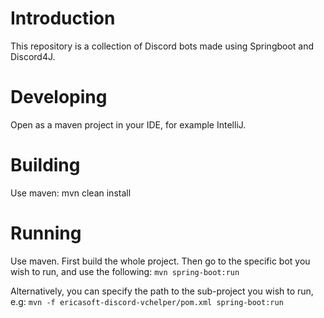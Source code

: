 # Introduction
This repository is a collection of Discord bots made using Springboot and Discord4J.

# Developing
Open as a maven project in your IDE, for example IntelliJ.

# Building
Use maven: mvn clean install

# Running
Use maven. First build the whole project. 
Then go to the specific bot you wish to run, and use the following:
```mvn spring-boot:run```

Alternatively, you can specify the path to the sub-project you wish to run, e.g:
```mvn -f ericasoft-discord-vchelper/pom.xml spring-boot:run```